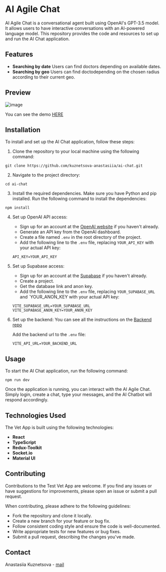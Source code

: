 # AI Agile Chat

AI Agile Chat is a conversational agent built using OpenAI's GPT-3.5 model. It allows users to have interactive conversations with an AI-powered language model. This repository provides the code and resources to set up and run the AI Chat application.

## Features

- **Searching by date** Users can find doctors depending on available dates.
- **Searching by geo** Users can find doctodepending on the chosen radius according to their current geo.

## Preview

![image](https://github.com/kuznetsova-anastasiia/ai-chat/assets/111063225/27590b51-67e6-43da-9a8e-a94712b1916a)

You can see the demo [HERE](https://ai-chat-swart.vercel.app/)

## Installation

To install and set up the AI Chat application, follow these steps:

1. Clone the repository to your local machine using the following command:

```
git clone https://github.com/kuznetsova-anastasiia/ai-chat.git
```

2. Navigate to the project directory:

```
cd ai-chat
```

3. Install the required dependencies. Make sure you have Python and pip installed. Run the following command to install the dependencies:

```
npm install
```

4. Set up OpenAI API access:

   - Sign up for an account at the [OpenAI website](https://openai.com/) if you haven't already.
   - Generate an API key from the OpenAI dashboard.
   - Create a file named `.env` in the root directory of the project.
   - Add the following line to the `.env` file, replacing `YOUR_API_KEY` with your actual API key:

   ```
   API_KEY=YOUR_API_KEY
   ```
   
5. Set up Supabase access:

   - Sign up for an account at the [Supabase](https://supabase.com/) if you haven't already.
   - Create a project.
   - Get the database link and anon key.
   - Add the following line to the `.env` file, replacing `YOUR_SUPABASE_URL` and `YOUR_ANON_KEY with your actual API key:

   ```
   VITE_SUPABASE_URL=YOUR_SUPABASE_URL
   VITE_SUPABASE_ANON_KEY=YOUR_ANON_KEY
   ```
   
6. Set up the backend:
   You can see all the instructions on the [Backend repo](https://github.com/kuznetsova-anastasiia/ai-chat-api)
   
   Add the backend url to the `.env` file:
   
   ```
   VITE_API_URL=YOUR_BACKEND_URL
   ```

## Usage

To start the AI Chat application, run the following command:

```
npm run dev
```

Once the application is running, you can interact with the AI Agile Chat. Simply login, create a chat, type your messages, and the AI Chatbot will respond accordingly.

## Technologies Used

The Vet App is built using the following technologies:

- **React**
- **TypeScript**
- **Redux-Toolkit**
- **Socket.io**
- **Material UI**

## Contributing

Contributions to the Test Vet App are welcome. If you find any issues or have suggestions for improvements, please open an issue or submit a pull request.

When contributing, please adhere to the following guidelines:

- Fork the repository and clone it locally.
- Create a new branch for your feature or bug fix.
- Follow consistent coding style and ensure the code is well-documented.
- Write appropriate tests for new features or bug fixes.
- Submit a pull request, describing the changes you've made.

## Contact

Anastasiia Kuznetsova - [mail](mailto:anastasiia.kzntsva@gmail.com)

